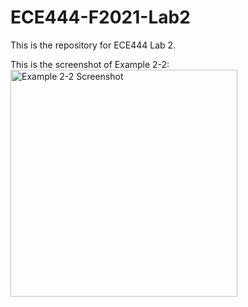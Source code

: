 # ECE444-F2021-Lab2
This is the repository for ECE444 Lab 2.

This is the screenshot of Example 2-2:
<img width="363" alt="Example 2-2 Screenshot" src="https://user-images.githubusercontent.com/53177360/134816793-c46f9f80-0c59-4449-9854-9fae7287c20d.png">
